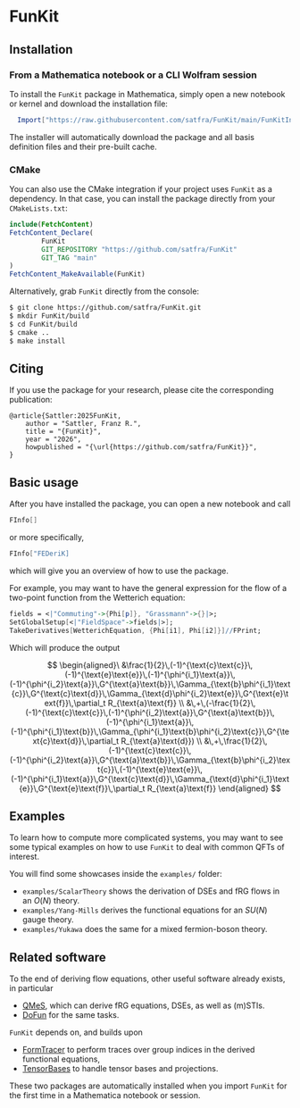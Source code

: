 # FunKit

## Installation

### From a Mathematica notebook or a CLI Wolfram session

To install the `FunKit` package in Mathematica, simply open a new notebook or kernel and download the installation file:
```Mathematica
  Import["https://raw.githubusercontent.com/satfra/FunKit/main/FunKitInstaller.m"]
```
The installer will automatically download the package and all basis definition files and their pre-built cache.

### CMake

You can also use the CMake integration if your project uses `FunKit` as a dependency. In that case, you can install the package directly from your `CMakeLists.txt`:

```cmake
include(FetchContent)
FetchContent_Declare(
        FunKit
        GIT_REPOSITORY "https://github.com/satfra/FunKit"
        GIT_TAG "main"
)
FetchContent_MakeAvailable(FunKit)
```
Alternatively, grab `FunKit` directly from the console:
```bash
$ git clone https://github.com/satfra/FunKit.git
$ mkdir FunKit/build
$ cd FunKit/build
$ cmake ..
$ make install
```

## Citing

If you use the package for your research, please cite the corresponding publication:

```
@article{Sattler:2025FunKit,
    author = "Sattler, Franz R.",
    title = "{FunKit}",
    year = "2026",
    howpublished = "{\url{https://github.com/satfra/FunKit}}",
}
```

## Basic usage

After you have installed the package, you can open a new notebook and call
```Mathematica
FInfo[]
```
or more specifically,
```Mathematica
FInfo["FEDeriK]
```
which will give you an overview of how to use the package.

For example, you may want to have the general expression for the flow of a two-point function from the Wetterich equation:
```Mathematica
fields = <|"Commuting"->{Phi[p]}, "Grassmann"->{}|>;
SetGlobalSetup[<|"FieldSpace"->fields|>];
TakeDerivatives[WetterichEquation, {Phi[i1], Phi[i2]}]//FPrint;
```
Which will produce the output

$$
\begin{aligned}\  &\frac{1}{2}\,(-1)^{\text{c}\text{c}}\,(-1)^{\text{e}\text{e}}\,(-1)^{\phi^{i_1}\text{a}}\,(-1)^{\phi^{i_2}\text{a}}\,G^{\text{a}\text{b}}\,\Gamma_{\text{b}\phi^{i_1}\text{c}}\,G^{\text{c}\text{d}}\,\Gamma_{\text{d}\phi^{i_2}\text{e}}\,G^{\text{e}\text{f}}\,\partial_t R_{\text{a}\text{f}}
    \\ &\,+\,(-\frac{1}{2}\,(-1)^{\text{c}\text{c}}\,(-1)^{\phi^{i_2}\text{a}}\,G^{\text{a}\text{b}}\,(-1)^{\phi^{i_1}\text{a}}\,(-1)^{\phi^{i_1}\text{b}}\,\Gamma_{\phi^{i_1}\text{b}\phi^{i_2}\text{c}}\,G^{\text{c}\text{d}}\,\partial_t R_{\text{a}\text{d}})
    \\ &\,+\,\frac{1}{2}\,(-1)^{\text{c}\text{c}}\,(-1)^{\phi^{i_2}\text{a}}\,G^{\text{a}\text{b}}\,\Gamma_{\text{b}\phi^{i_2}\text{c}}\,(-1)^{\text{e}\text{e}}\,(-1)^{\phi^{i_1}\text{a}}\,G^{\text{c}\text{d}}\,\Gamma_{\text{d}\phi^{i_1}\text{e}}\,G^{\text{e}\text{f}}\,\partial_t R_{\text{a}\text{f}}
\end{aligned}
$$

## Examples

To learn how to compute more complicated systems, you may want to see some typical examples on how to use `FunKit` to deal with common QFTs of interest. 

You will find some showcases inside the `examples/` folder:
-  `examples/ScalarTheory` shows the derivation of DSEs and fRG flows in an $O(N)$ theory.
-  `examples/Yang-Mills` derives the functional equations for an $SU(N)$ gauge theory.
-  `examples/Yukawa` does the same for a mixed fermion-boson theory.

## Related software

To the end of deriving flow equations, other useful software already exists, in particular

- [QMeS](https://github.com/QMeS-toolbox/QMeS-Derivation), which can derive fRG equations, DSEs, as well as (m)STIs.
- [DoFun](https://github.com/markusqh/DoFun) for the same tasks.

`FunKit` depends on, and builds upon
-  [FormTracer](https://github.com/FormTracer/FormTracer) to perform traces over group indices in the derived functional equations,
-  [TensorBases](https://github.com/satfra/TensorBases) to handle tensor bases and projections.

These two packages are automatically installed when you import `FunKit` for the first time in a Mathematica notebook or session.